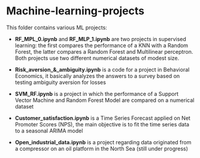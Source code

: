 # Machine-learning-projects

This folder contains various ML projects:

- **RF_MPL_0.ipynb** and **RF_MLP_1.ipynb** are two projects in supervised learning: the first compares the performance of a KNN  with a Random Forest, the latter compares a Random Forest and Multilinear perceptron. Both projects use two different numerical datasets of modest size.

- **Risk_aversion_&_ambiguity.ipynb** is a code for a project in Behavioral Economics, it basically analyzes the answers to a survey based on testing ambiguity aversion for losses 

- **SVM_RF.ipynb** is a project in which the performance of a Support Vector Machine and Random Forest Model are compared on a numerical dataset

- **Customer_satisfaction.ipynb** is a Time Series Forecast applied on Net Promoter Scores (NPS), the main objective is to fit the time series data to a seasonal ARIMA model 

- **Open_industrial_data.ipynb** is a project regarding data originated from a compressor on an oil platform in the North Sea (still under progress)
